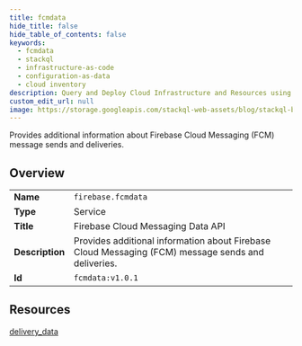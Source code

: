 ```yaml
---
title: fcmdata
hide_title: false
hide_table_of_contents: false
keywords:
  - fcmdata
  - stackql
  - infrastructure-as-code
  - configuration-as-data
  - cloud inventory
description: Query and Deploy Cloud Infrastructure and Resources using SQL
custom_edit_url: null
image: https://storage.googleapis.com/stackql-web-assets/blog/stackql-blog-post-featured-image.png
---
```

Provides additional information about Firebase Cloud Messaging (FCM) message sends and deliveries.  
    

## Overview
<table><tbody>
<tr><td><b>Name</b></td><td><code>firebase.fcmdata</code></td></tr>
<tr><td><b>Type</b></td><td>Service</td></tr>
<tr><td><b>Title</b></td><td>Firebase Cloud Messaging Data API</td></tr>
<tr><td><b>Description</b></td><td>Provides additional information about Firebase Cloud Messaging (FCM) message sends and deliveries.</td></tr>
<tr><td><b>Id</b></td><td><code>fcmdata:v1.0.1</code></td></tr>
</tbody></table>

## Resources
<div class="row">
<div class="providerDocColumn">
<a href="/providers/firebase/fcmdata/delivery_data/">delivery_data</a><br />
</div>
<div class="providerDocColumn">
</div>
</div>
